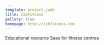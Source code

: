 ```yaml
---
template: project.jade
title: ZibFitness
gallery: true
homepage: http://zibfitness.com
---
```


Educational resource Saas for fitness centres

